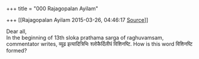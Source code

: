 +++
title = "000 Rajagopalan Ayilam"

+++
[[Rajagopalan Ayilam	2015-03-26, 04:46:17 [Source](https://groups.google.com/g/samskrita/c/WL-JT2WMA7Q)]]



Dear all,  
In the beginning of 13th sloka prathama sarga of raghuvamsam, commentator writes, व्यूढ इत्यादित्रिभिः श्लोकैर्दिलीपं विशिनष्टि. How is this word विशिनष्टि formed?  

